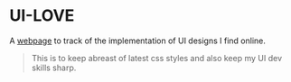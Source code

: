 # UI-LOVE

A [webpage](https://ui-love.vercel.app) to track of the implementation of UI designs I find online.

>This is to keep abreast of latest css styles and also keep my UI dev skills sharp.